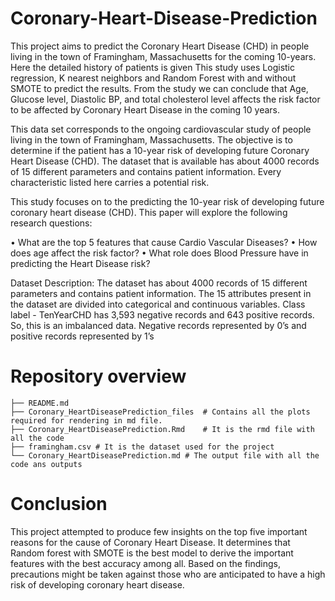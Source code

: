 # Coronary-Heart-Disease-Prediction

This project aims to predict the Coronary Heart Disease (CHD) in people living in the town of Framingham, Massachusetts for the coming 10-years. 
Here the detailed history of patients is given This study uses Logistic regression, K nearest neighbors and Random Forest with and without SMOTE 
to predict the results. From the study we can conclude that Age, Glucose level, Diastolic BP, and total cholesterol level affects the risk factor
to be affected by Coronary Heart Disease in the coming 10 years. 

This data set corresponds to the ongoing cardiovascular study of people living in the town of Framingham, Massachusetts. The objective is to determine 
if the patient has a 10-year risk of developing future Coronary Heart Disease (CHD). The dataset that is available has about 4000 records of 15 different 
parameters and contains patient information. Every characteristic listed here carries a potential risk.

This study focuses on to the predicting the 10-year risk of developing future coronary heart disease (CHD). This paper will explore the following 
research questions:

• What are the top 5 features that cause Cardio Vascular Diseases?
• How does age affect the risk factor?
• What role does Blood Pressure have in predicting the Heart Disease risk?

Dataset Description: The dataset has about 4000 records of 15 different parameters and contains patient information. The 15 attributes present in 
the dataset are divided into categorical and continuous variables. Class label - TenYearCHD has 3,593 negative records and 643 positive records. 
So, this is an imbalanced data. Negative records represented by 0’s and positive records represented by 1’s

# Repository overview

```tree
├── README.md         
├── Coronary_HeartDiseasePrediction_files  # Contains all the plots required for rendering in md file.                                                     
├── Coronary_HeartDiseasePrediction.Rmd    # It is the rmd file with all the code
├── framingham.csv # It is the dataset used for the project  
└── Coronary_HeartDiseasePrediction.md # The output file with all the code ans outputs
```
# Conclusion

This project attempted to produce few insights on the top five important reasons for the cause of Coronary Heart Disease. It determines that Random 
forest with SMOTE is the best model to derive the important features with the best accuracy among all. Based on the findings, precautions might be 
taken against those who are anticipated to have a high risk of developing coronary heart disease.


